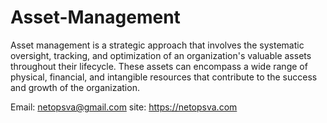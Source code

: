 # Asset-Management
Asset management is a strategic approach that involves the systematic oversight, tracking, and optimization of an organization's valuable assets throughout their lifecycle. These assets can encompass a wide range of physical, financial, and intangible resources that contribute to the success and growth of the organization.

Email: netopsva@gmail.com
site: https://netopsva.com
